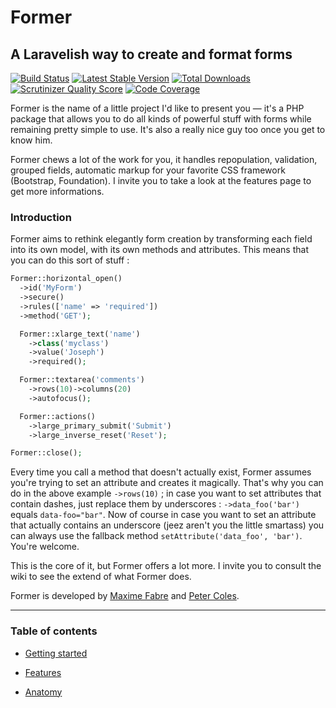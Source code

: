 # Former
## A Laravelish way to create and format forms

[![Build Status](https://secure.travis-ci.org/Anahkiasen/former.png)](http://travis-ci.org/Anahkiasen/former)
[![Latest Stable Version](https://poser.pugx.org/anahkiasen/former/v/stable.png)](https://packagist.org/packages/anahkiasen/former)
[![Total Downloads](https://poser.pugx.org/anahkiasen/former/downloads.png)](https://packagist.org/packages/anahkiasen/former)
[![Scrutinizer Quality Score](https://scrutinizer-ci.com/g/Anahkiasen/former/badges/quality-score.png?s=17a96ec08bcefbdf737feed52b88ebcac596c29c)](https://scrutinizer-ci.com/g/Anahkiasen/former/)
[![Code Coverage](https://scrutinizer-ci.com/g/Anahkiasen/former/badges/coverage.png?s=861f4579957851e68626c91ed1bb9e76694edaa8)](https://scrutinizer-ci.com/g/Anahkiasen/former/)

Former is the name of a little project I'd like to present you — it's a PHP package that allows you to do all kinds of powerful stuff with forms while remaining pretty simple to use. It's also a really nice guy too once you get to know him.

Former chews a lot of the work for you, it handles repopulation, validation, grouped fields, automatic markup for your favorite CSS framework (Bootstrap, Foundation). I invite you to take a look at the features page to get more informations.

### Introduction

Former aims to rethink elegantly form creation by transforming each field into its own model, with its own methods and attributes. This means that you can do this sort of stuff :

```php
Former::horizontal_open()
  ->id('MyForm')
  ->secure()
  ->rules(['name' => 'required'])
  ->method('GET');

  Former::xlarge_text('name')
    ->class('myclass')
    ->value('Joseph')
    ->required();

  Former::textarea('comments')
    ->rows(10)->columns(20)
    ->autofocus();

  Former::actions()
    ->large_primary_submit('Submit')
    ->large_inverse_reset('Reset');

Former::close();
```

Every time you call a method that doesn't actually exist, Former assumes you're trying to set an attribute and creates it magically. That's why you can do in the above example `->rows(10)` ; in case you want to set attributes that contain dashes, just replace them by underscores : `->data_foo('bar')` equals `data-foo="bar"`.
Now of course in case you want to set an attribute that actually contains an underscore (jeez aren't you the little smartass) you can always use the fallback method `setAttribute('data_foo', 'bar')`. You're welcome.

This is the core of it, but Former offers a lot more. I invite you to consult the wiki to see the extend of what Former does.

Former is developed by [Maxime Fabre][] and [Peter Coles][].

-----

### Table of contents

- [Getting started][]
- [Features][]
- [Anatomy][]

  [Peter Coles]: http://petercoles.com
  [Maxime Fabre]: http://autopergamene.eu
  [Anatomy]: https://github.com/Anahkiasen/former/wiki/Anatomy
  [Features]: https://github.com/Anahkiasen/former/wiki/Features
  [Getting started]: https://github.com/Anahkiasen/former/wiki/Getting-started
